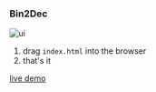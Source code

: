 ### Bin2Dec

![ui](https://i.ibb.co/wy4VVGK/image.png)

1. drag `index.html` into the browser
2. that's it

[live demo](https://riobits.github.io/Bin2Dec/)
